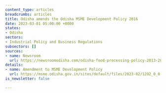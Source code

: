 ```yaml
---
content_type: articles
breadcrumbs: articles
title: Odisha amends the Odisha MSME Development Policy 2016
date: 2023-03-01 05:00:00 +0000
states:
- Odisha
sectors:
- Industrial Policy and Business Regulations
subsectors: []
sources:
- name: Newsroom
  url: https://newsroomodisha.com/odisha-food-processing-policy-2013-2016-and-odisha-msme-development-policy-2016-amended/
details:
- name: Amendment to MSME Development Policy
  url: https://msme.odisha.gov.in/sites/default/files/2023-02/1292_0_0.pdf
is_newsletter: false

---
```

